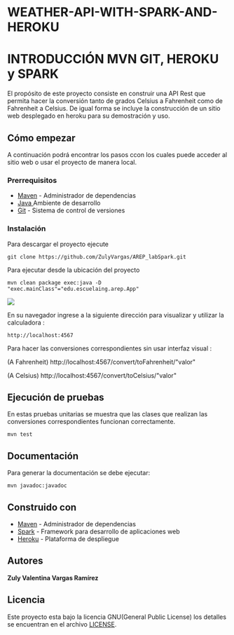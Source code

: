 # WEATHER-API-WITH-SPARK-AND-HEROKU

# INTRODUCCIÓN MVN GIT, HEROKU y SPARK

El propósito de este proyecto consiste en construir una API Rest que permita hacer la conversión tanto de grados Celsius a Fahrenheit como de Fahrenheit a Celsius. De igual forma se incluye la construcción de un sitio web desplegado en heroku para su demostración y uso.

## Cómo empezar

A continuación podrá encontrar los pasos ccon los cuales puede acceder al sitio web o usar el proyecto de manera local.

### Prerrequisitos


* [Maven](https://maven.apache.org/) - Administrador de dependencias
* [Java ](https://www.oracle.com/co/java/technologies/javase/javase-jdk8-downloads.html)       Ambiente de desarrollo
* [Git](https://git-scm.com/) - Sistema de control de versiones

### Instalación


Para descargar el proyecto ejecute 

    git clone https://github.com/ZulyVargas/AREP_labSpark.git

Para ejecutar desde la ubicación del proyecto 

    mvn clean package exec:java -D "exec.mainClass"="edu.escuelaing.arep.App"

![](src/main/resources/view/img/javaCmd.png)

En su navegador ingrese a la siguiente dirección para visualizar y utilizar la calculadora : 

    http://localhost:4567

Para hacer las conversiones correspondientes sin usar interfaz visual :

(A Fahrenheit) http://localhost:4567/convert/toFahrenheit/"valor"


(A Celsius) http://localhost:4567/convert/toCelsius/"valor"


## Ejecución de  pruebas

En estas pruebas unitarias se muestra que las clases que realizan las conversiones correspondientes funcionan correctamente.

    mvn test


## Documentación
Para generar la documentación se debe ejecutar:

    mvn javadoc:javadoc


## Construido con 

* [Maven](https://maven.apache.org/) - Administrador de dependencias
* [Spark](http://sparkjava.com) - Framework para desarrollo de aplicaciones web
* [Heroku](https://heroku.com) - Plataforma de despliegue


## Autores

**Zuly Valentina Vargas Ramírez** 


## Licencia

Este proyecto esta bajo la licencia GNU(General Public License) los detalles se encuentran en el archivo [LICENSE](LICENSE.txt).
